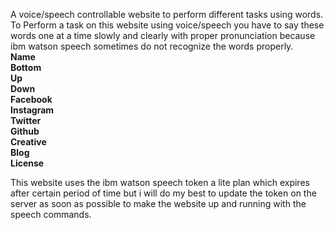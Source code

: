 A voice/speech controllable website to perform different tasks using words.
To Perform a task on this website using voice/speech you have to say these words one at a time slowly and clearly with proper pronunciation because ibm watson speech sometimes do not recognize the words properly. <br>
<strong>Name</strong> <br>
<strong>Bottom</strong> <br>
<strong>Up</strong> <br>
<strong>Down</strong> <br>
<strong>Facebook</strong> <br>
<strong>Instagram</strong> <br>
<strong>Twitter</strong> <br>
<strong>Github</strong> <br>
<strong>Creative</strong> <br>
<strong>Blog</strong> <br>
<strong>License</strong> <br>

This website uses the ibm watson speech token a lite plan which expires after certain period of time but i will do my best to update the token on the server as soon as possible to make the website up and running with the speech commands.

